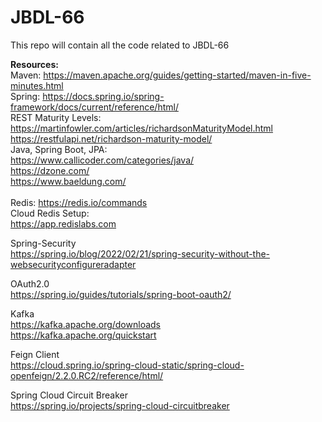 # JBDL-66
This repo will contain all the code related to JBDL-66

**Resources:** </br>
Maven: https://maven.apache.org/guides/getting-started/maven-in-five-minutes.html </br>
Spring: https://docs.spring.io/spring-framework/docs/current/reference/html/ </br>
REST Maturity Levels: https://martinfowler.com/articles/richardsonMaturityModel.html </br>
https://restfulapi.net/richardson-maturity-model/ </br>
Java, Spring Boot, JPA: </br>
https://www.callicoder.com/categories/java/ </br>
https://dzone.com/ </br>
https://www.baeldung.com/ </br>
</br>
Redis: https://redis.io/commands </br>
Cloud Redis Setup: </br>
https://app.redislabs.com </br>

Spring-Security </br>
https://spring.io/blog/2022/02/21/spring-security-without-the-websecurityconfigureradapter </br>

OAuth2.0 </br>
https://spring.io/guides/tutorials/spring-boot-oauth2/ </br>

Kafka </br>
https://kafka.apache.org/downloads </br>
https://kafka.apache.org/quickstart </br>

Feign Client </br>
https://cloud.spring.io/spring-cloud-static/spring-cloud-openfeign/2.2.0.RC2/reference/html/ </br>

Spring Cloud Circuit Breaker </br>
https://spring.io/projects/spring-cloud-circuitbreaker

